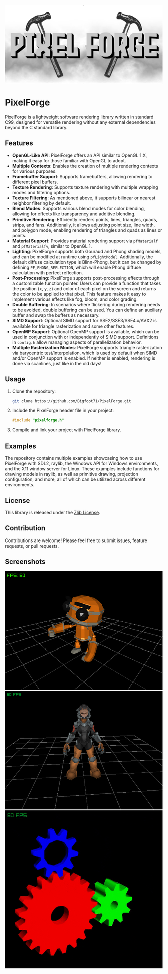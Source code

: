 ![PixelForge](examples/resources/images/PixelForge.png)

# PixelForge

PixelForge is a lightweight software rendering library written in standard C99, designed for versatile rendering without any external dependencies beyond the C standard library.

## Features

- **OpenGL-Like API**: PixelForge offers an API similar to OpenGL 1.X, making it easy for those familiar with OpenGL to adopt.
- **Multiple Contexts**: Enables the creation of multiple rendering contexts for various purposes.
- **Framebuffer Support**: Supports framebuffers, allowing rendering to different pixel buffers.
- **Texture Rendering**: Supports texture rendering with multiple wrapping modes and filtering options.
- **Texture Filtering**: As mentioned above, it supports bilinear or nearest neighbor filtering by default.
- **Blend Modes**: Supports various blend modes for color blending, allowing for effects like transparency and additive blending.
- **Primitive Rendering**: Efficiently renders points, lines, triangles, quads, strips, and fans. Additionally, it allows adjusting point size, line width, and polygon mode, enabling rendering of triangles and quads as lines or points.
- **Material Support**: Provides material rendering support via `pfMaterialf` and `pfMaterialfv`, similar to OpenGL 1.
- **Lighting**: PixelForge supports both Gouraud and Phong shading models, and can be modified at runtime using `pfLightModel`. Additionally, the default diffuse calculation type is Blinn-Phong, but it can be changed by defining `PF_PHONG_REFLECTION`, which will enable Phong diffuse calculation with perfect reflection.
- **Post-Processing**: PixelForge supports post-processing effects through a customizable function pointer. Users can provide a function that takes the position (x, y, z) and color of each pixel on the screen and returns the color to be applied to that pixel. This feature makes it easy to implement various effects like fog, bloom, and color grading.
- **Double Buffering**: In scenarios where flickering during rendering needs to be avoided, double buffering can be used. You can define an auxiliary buffer and swap the buffers as necessary.
- **SIMD Support**: Optional SIMD support for SSE2/SSE3/SSE4.x/AVX2 is available for triangle rasterization and some other features.
- **OpenMP Support**: Optional OpenMP support is available, which can be used in conjunction with or independently of SIMD support. Definitions in `config.h` allow managing aspects of parallelization behavior.
- **Multiple Rasterization Modes**: PixelForge supports triangle rasterization via barycentric test/interpolation, which is used by default when SIMD and/or OpenMP support is enabled. If neither is enabled, rendering is done via scanlines, just like in the old days!

## Usage

1. Clone the repository:

   ```bash
   git clone https://github.com/Bigfoot71/PixelForge.git
   ```

2. Include the PixelForge header file in your project:

   ```c
   #include "pixelforge.h"
   ```

3. Compile and link your project with PixelForge library.

## Examples

The repository contains multiple examples showcasing how to use PixelForge with SDL2, raylib, the Windows API for Windows environments, and the X11 window server for Linux. These examples include functions for drawing models in raylib, as well as primitive drawing, projection configuration, and more, all of which can be utilized across different environments.

## License

This library is released under the [Zlib License](LICENSE).

## Contribution

Contributions are welcome! Please feel free to submit issues, feature requests, or pull requests.

## Screenshots
![PixelForge](examples/screenshots/ModelAnimation.png)
![PixelForge](examples/screenshots/ModelTextured.png)
![PixelForge](examples/screenshots/Gears.gif)

